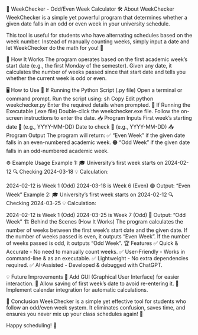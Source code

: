 📅 WeekChecker - Odd/Even Week Calculator
🛠️ About WeekChecker
WeekChecker is a simple yet powerful program that determines whether a given date falls in an odd or even week in your university schedule.

This tool is useful for students who have alternating schedules based on the week number. Instead of manually counting weeks, simply input a date and let WeekChecker do the math for you! 🚀

📌 How It Works
The program operates based on the first academic week’s start date (e.g., the first Monday of the semester). Given any date, it calculates the number of weeks passed since that start date and tells you whether the current week is odd or even.

🖥️ How to Use
🔹 If Running the Python Script (.py file)
Open a terminal or command prompt.
Run the script using:
sh
Copy
Edit
python weekchecker.py
Enter the required details when prompted.
🔹 If Running the Executable (.exe file)
Double-click the weekchecker.exe file.
Follow the on-screen instructions to enter the date.
📥 Program Inputs
First week’s starting date 📅 (e.g., YYYY-MM-DD)
Date to check 📆 (e.g., YYYY-MM-DD)
📤 Program Output
The program will return:
✅ “Even Week” if the given date falls in an even-numbered academic week.
🟠 “Odd Week” if the given date falls in an odd-numbered academic week.

⚙️ Example Usage
Example 1:
🎓 University’s first week starts on 2024-02-12
🔍 Checking 2024-03-18
💡 Calculation:

2024-02-12 is Week 1 (Odd)
2024-03-18 is Week 6 (Even)
🟢 Output: “Even Week”
Example 2:
🎓 University’s first week starts on 2024-02-12
🔍 Checking 2024-03-25
💡 Calculation:

2024-02-12 is Week 1 (Odd)
2024-03-25 is Week 7 (Odd)
🔴 Output: “Odd Week”
🏗️ Behind the Scenes (How It Works)
The program calculates the number of weeks between the first week’s start date and the given date.
If the number of weeks passed is even, it outputs “Even Week”.
If the number of weeks passed is odd, it outputs “Odd Week”.
🏆 Features
✅ Quick & Accurate - No need to manually count weeks.
✅ User-Friendly - Works in command-line & as an executable.
✅ Lightweight - No extra dependencies required.
✅ AI-Assisted - Developed & debugged with ChatGPT.

💡 Future Improvements
🔹 Add GUI (Graphical User Interface) for easier interaction.
🔹 Allow saving of first week’s date to avoid re-entering it.
🔹 Implement calendar integration for automatic calculations.

📜 Conclusion
WeekChecker is a simple yet effective tool for students who follow an odd/even week system. It eliminates confusion, saves time, and ensures you never mix up your class schedules again! 🚀

Happy scheduling! 🎉
